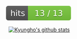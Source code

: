 <div align=center>

![Hits](md-images/badge.svg)

​	[![Kyungho's github stats](https://github-readme-stats.vercel.app/api?show_icons=true&username=zoomspeed)](https://github.com/anuraghazra/github-readme-stats)

</div>